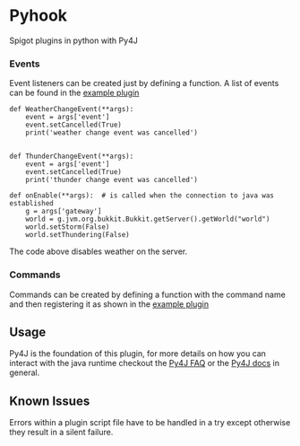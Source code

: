 # Pyhook
Spigot plugins in python with Py4J

### Events

Event listeners can be created just by defining a function. A list of events can be found in the [example plugin](https://github.com/moonymax/pyhook/blob/master/installer/pyplugins/sampleplugin.py)

	def WeatherChangeEvent(**args):
	    event = args['event']
	    event.setCancelled(True)
	    print('weather change event was cancelled')
	
	
	def ThunderChangeEvent(**args):
	    event = args['event']
	    event.setCancelled(True)
	    print('thunder change event was cancelled')

	def onEnable(**args):  # is called when the connection to java was established
	    g = args['gateway']
	    world = g.jvm.org.bukkit.Bukkit.getServer().getWorld("world")
	    world.setStorm(False)
	    world.setThundering(False)

The code above disables weather on the server.

### Commands

Commands can be created by defining a function with the command name and then registering it as shown in the [example plugin](https://github.com/moonymax/pyhook/blob/master/installer/pyplugins/sampleplugin.py)

## Usage

Py4J is the foundation of this plugin, for more details on how you can interact with the java runtime checkout the [Py4J FAQ](https://www.py4j.org/faq.html) or the [Py4J docs](https://www.py4j.org/contents.html) in general.

## Known Issues

Errors within a plugin script file have to be handled in a try except otherwise they result in a silent failure.
